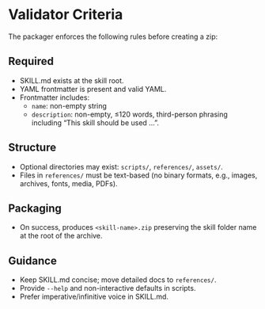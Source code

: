 # Validator Criteria

The packager enforces the following rules before creating a zip:

## Required

- SKILL.md exists at the skill root.
- YAML frontmatter is present and valid YAML.
- Frontmatter includes:
  - `name`: non-empty string
  - `description`: non-empty, ≤120 words, third-person phrasing including “This skill should be used …”.

## Structure

- Optional directories may exist: `scripts/`, `references/`, `assets/`.
- Files in `references/` must be text-based (no binary formats, e.g., images, archives, fonts, media, PDFs).

## Packaging

- On success, produces `<skill-name>.zip` preserving the skill folder name at the root of the archive.

## Guidance

- Keep SKILL.md concise; move detailed docs to `references/`.
- Provide `--help` and non-interactive defaults in scripts.
- Prefer imperative/infinitive voice in SKILL.md.


